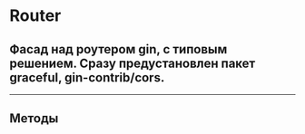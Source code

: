 # Router
## Фасад над роутером gin, с типовым решением. Сразу предустановлен пакет graceful, gin-contrib/cors.
___
## Методы